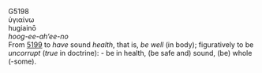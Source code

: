 <body>
  <p>G5198<br>  ὑγιαίνω  <br> hugiainō  <br><i>hoog-ee-ah‘ee-no </i><br>From <a href="g5199.htm">5199</a>  to <i>have</i> sound <i>health</i>, that is, <i>be</i> <i>well</i> (in body); figuratively to be <i>uncorrupt</i> (<i>true</i> in doctrine): - be in health, (be safe and) sound, (be) whole (-some).<br></p>
 </body>